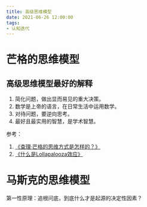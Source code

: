 ```yaml
---
title: 高级思维模型
date: 2021-06-26 12:00:00
tags:
- 认知迭代
---
```

# 芒格的思维模型

## 高级思维模型最好的解释

1. 简化问题，做出显而易见的重大决策。
2. 数学是上帝的语言，在日常生活中运用数学。
3. 对待问题，要逆向思考。
4. 最好且最实用的智慧，是学术智慧。

参考：

1. [《查理·芒格的思维方式是怎样的？》][1]
2. [《什么是Lollapalooza效应》][2]

# 马斯克的思维模型

第一性原理：追根问底，到底什么才是起源的决定性因素？


  [1]: https://zhuanlan.zhihu.com/p/29116615
  [2]: https://www.jianshu.com/p/a429b7f12f66
